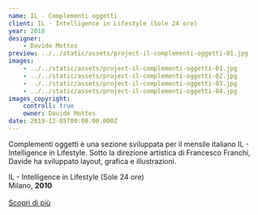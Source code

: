 ```yaml
---
name: IL - Complementi oggetti
client: IL - Intelligence in Lifestyle (Sole 24 ore)
year: 2010
designer:
    - Davide Mottes
preview: ../../static/assets/project-il-complementi-oggetti-01.jpg
images:
    - ../../static/assets/project-il-complementi-oggetti-01.jpg
    - ../../static/assets/project-il-complementi-oggetti-02.jpg
    - ../../static/assets/project-il-complementi-oggetti-03.jpg
    - ../../static/assets/project-il-complementi-oggetti-04.jpg
images_copyright:
    controll: true
    owner: Davide Mottes
date: 2019-12-05T00:00:00.000Z
---
```


Complementi oggetti è una sezione sviluppata per il mensile italiano IL - Intelligence in Lifestyle. Sotto la direzione artistica di Francesco Franchi, Davide ha sviluppato layout, grafica e illustrazioni.

IL - Intelligence in Lifestyle (Sole 24 ore)  
Milano, **2010**<br><br>
[Scopri di più](https://www.behance.net/gallery/11008343/IL-Complementi-oggetti)
